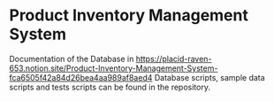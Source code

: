 # Product Inventory Management System

Documentation of the Database in https://placid-raven-653.notion.site/Product-Inventory-Management-System-fca6505f42a84d26bea4aa989af8aed4
Database scripts, sample data scripts and tests scripts can be found in the repository.
